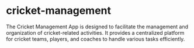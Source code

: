 # cricket-management
The Cricket Management App is designed to facilitate the management and organization of cricket-related activities. It provides a centralized platform for cricket teams, players, and coaches to handle various tasks efficiently. 

